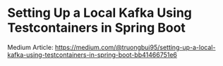 # Setting Up a Local Kafka Using Testcontainers in Spring Boot

Medium Article: https://medium.com/@truongbui95/setting-up-a-local-kafka-using-testcontainers-in-spring-boot-bb41466751e6
